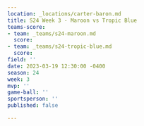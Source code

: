 ```yaml
---
location: _locations/carter-baron.md
title: S24 Week 3 - Maroon vs Tropic Blue
teams-score:
- team: _teams/s24-maroon.md
  score: 
- team: _teams/s24-tropic-blue.md
  score: 
field: ''
date: 2023-03-19 12:30:00 -0400
season: 24
week: 3
mvp: ''
game-ball: ''
sportsperson: ''
published: false

---
```

